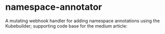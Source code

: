 # namespace-annotator
A mutating webhook handler for adding namespace annotations using the Kubebuilder; supporting code base for the medium article: 
